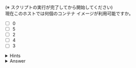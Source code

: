 (※ スクリプトの実行が完了してから開始してください)  
現在このホストでは何個のコンテナ イメージが利用可能ですか。

- [ ] 0
- [ ] 5
- [ ] 2
- [ ] 4
- [ ] 3

<details>
  <summary>Hints</summary>

`docker image ls` コマンドか `docker images` コマンドを使用して現在ホスト上にあるイメージの数を確認します。

</details>

<details>
  <summary>Answer</summary>

9

</details>
